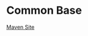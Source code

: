 # Common Base

[Maven Site](https://nexus.bremersee.org/repository/maven-sites/common-base/1.4.0/index.html)

